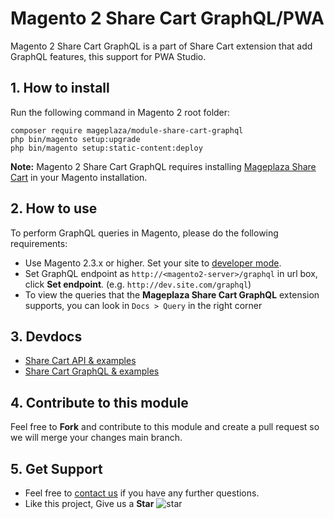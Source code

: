 # Magento 2 Share Cart GraphQL/PWA

Magento 2 Share Cart GraphQL is a part of Share Cart extension that add GraphQL features, this support for PWA Studio.
## 1. How to install

Run the following command in Magento 2 root folder:

```
composer require mageplaza/module-share-cart-graphql
php bin/magento setup:upgrade
php bin/magento setup:static-content:deploy
```

**Note:**
Magento 2 Share Cart GraphQL requires installing [Mageplaza Share Cart](https://www.mageplaza.com/magento-2-share-cart/) in your Magento installation.

## 2. How to use

To perform GraphQL queries in Magento, please do the following requirements:

- Use Magento 2.3.x or higher. Set your site to [developer mode](https://www.mageplaza.com/devdocs/enable-disable-developer-mode-magento-2.html).
- Set GraphQL endpoint as `http://<magento2-server>/graphql` in url box, click **Set endpoint**. 
(e.g. `http://dev.site.com/graphql`)
- To view the queries that the **Mageplaza Share Cart GraphQL** extension supports, you can look in `Docs > Query` in the right corner

## 3. Devdocs

- [Share Cart API & examples](https://documenter.getpostman.com/view/10589000/SzRxXrGA)
- [Share Cart GraphQL & examples](https://documenter.getpostman.com/view/10589000/SzRxXrGB?version=latest)


## 4. Contribute to this module

Feel free to **Fork** and contribute to this module and create a pull request so we will merge your changes main branch.

## 5. Get Support

- Feel free to [contact us](https://www.mageplaza.com/contact.html) if you have any further questions.
- Like this project, Give us a **Star** ![star](https://i.imgur.com/S8e0ctO.png)
